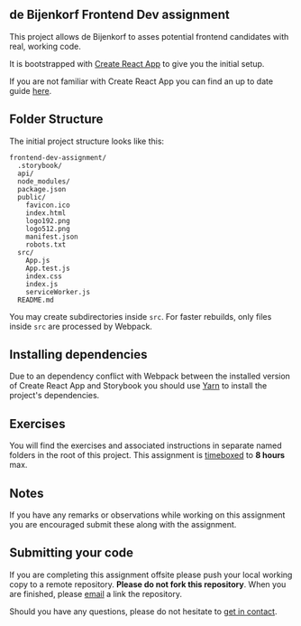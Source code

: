 ## de Bijenkorf Frontend Dev assignment

This project allows de Bijenkorf to asses potential frontend candidates with real, working code.

It is bootstrapped with [Create React App](https://github.com/facebook/create-react-app) to give you the initial setup.

If you are not familiar with Create React App you can find an up to date guide [here](https://github.com/facebook/create-react-app/blob/master/packages/cra-template/template/README.md).

## Folder Structure

The initial project structure looks like this:

```
frontend-dev-assignment/
  .storybook/
  api/
  node_modules/
  package.json
  public/
    favicon.ico
    index.html
    logo192.png
    logo512.png
    manifest.json
    robots.txt
  src/
    App.js
    App.test.js
    index.css
    index.js
    serviceWorker.js
  README.md
```

You may create subdirectories inside `src`. For faster rebuilds, only files inside `src` are processed by Webpack.<br>

## Installing dependencies
Due to an dependency conflict with Webpack between the installed version of Create React App and Storybook you should use [Yarn](https://yarnpkg.com/lang/en/) to install the project's dependencies.

## Exercises
You will find the exercises and associated instructions in separate named folders in the root of this project. This assignment is [timeboxed](https://en.wikipedia.org/wiki/Timeboxing) to **8 hours** max.

## Notes
If you have any remarks or observations while working on this assignment you are encouraged submit these along with the assignment.

## Submitting your code
If you are completing this assignment offsite please push your local working copy to a remote repository. **Please do not fork this repository**. When you are finished, please [email](mailto:james.wakefield@debijenkorf.nl) a link the repository.

Should you have any questions, please do not hesitate to [get in contact](mailto:james.wakefield@debijenkorf.nl).

